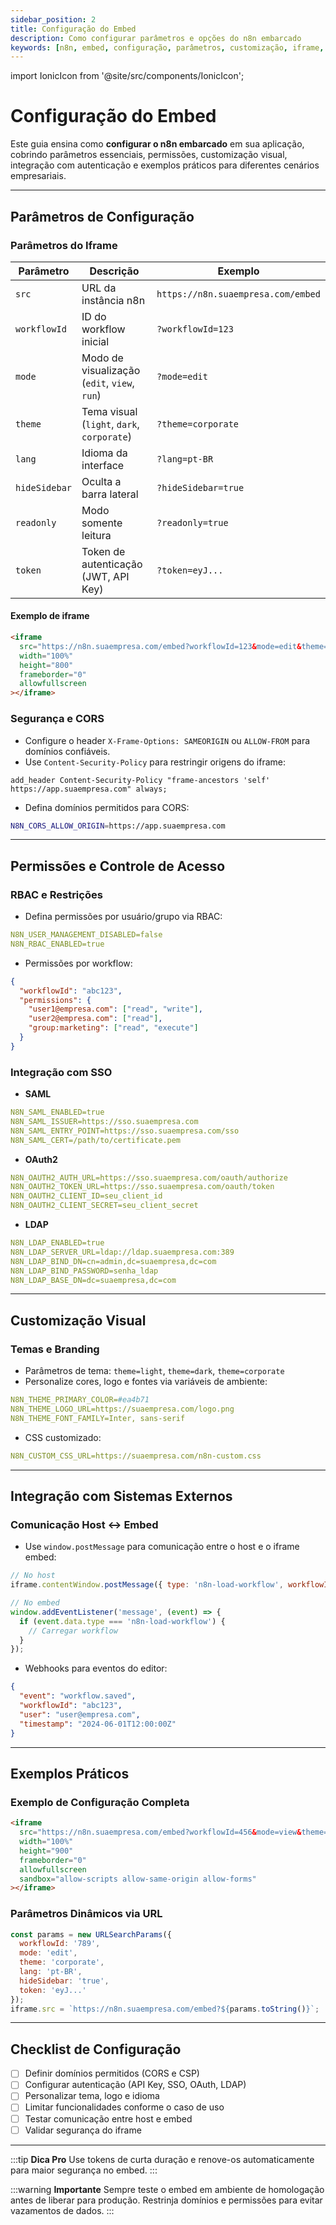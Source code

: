 ```yaml
---
sidebar_position: 2
title: Configuração do Embed
description: Como configurar parâmetros e opções do n8n embarcado
keywords: [n8n, embed, configuração, parâmetros, customização, iframe, SSO, permissões]
---
```


import IonicIcon from '@site/src/components/IonicIcon';

# <IonicIcon name="settings-outline" size={32} color="#ea4b71" /> Configuração do Embed

Este guia ensina como **configurar o n8n embarcado** em sua aplicação, cobrindo parâmetros essenciais, permissões, customização visual, integração com autenticação e exemplos práticos para diferentes cenários empresariais.

---

## <IonicIcon name="options-outline" size={24} color="#ea4b71" /> Parâmetros de Configuração

### <IonicIcon name="code-outline" size={20} color="#10b981" /> Parâmetros do Iframe

| Parâmetro         | Descrição                                      | Exemplo                                  |
|------------------|------------------------------------------------|------------------------------------------|
| `src`            | URL da instância n8n                            | `https://n8n.suaempresa.com/embed`       |
| `workflowId`     | ID do workflow inicial                         | `?workflowId=123`                        |
| `mode`           | Modo de visualização (`edit`, `view`, `run`)   | `?mode=edit`                             |
| `theme`          | Tema visual (`light`, `dark`, `corporate`)     | `?theme=corporate`                       |
| `lang`           | Idioma da interface                            | `?lang=pt-BR`                            |
| `hideSidebar`    | Oculta a barra lateral                         | `?hideSidebar=true`                      |
| `readonly`       | Modo somente leitura                           | `?readonly=true`                         |
| `token`          | Token de autenticação (JWT, API Key)           | `?token=eyJ...`                          |

#### **Exemplo de iframe**
```html
<iframe
  src="https://n8n.suaempresa.com/embed?workflowId=123&mode=edit&theme=corporate&lang=pt-BR&hideSidebar=true"
  width="100%"
  height="800"
  frameborder="0"
  allowfullscreen
></iframe>
```

### <IonicIcon name="shield-checkmark-outline" size={20} color="#10b981" /> Segurança e CORS

- Configure o header `X-Frame-Options: SAMEORIGIN` ou `ALLOW-FROM` para domínios confiáveis.
- Use `Content-Security-Policy` para restringir origens do iframe:
```nginx
add_header Content-Security-Policy "frame-ancestors 'self' https://app.suaempresa.com" always;
```
- Defina domínios permitidos para CORS:
```bash
N8N_CORS_ALLOW_ORIGIN=https://app.suaempresa.com
```

---

## <IonicIcon name="people-outline" size={24} color="#ea4b71" /> Permissões e Controle de Acesso

### <IonicIcon name="lock-closed-outline" size={20} color="#10b981" /> RBAC e Restrições

- Defina permissões por usuário/grupo via RBAC:
```yaml
N8N_USER_MANAGEMENT_DISABLED=false
N8N_RBAC_ENABLED=true
```
- Permissões por workflow:
```json
{
  "workflowId": "abc123",
  "permissions": {
    "user1@empresa.com": ["read", "write"],
    "user2@empresa.com": ["read"],
    "group:marketing": ["read", "execute"]
  }
}
```

### <IonicIcon name="key-outline" size={20} color="#10b981" /> Integração com SSO

- **SAML**
```yaml
N8N_SAML_ENABLED=true
N8N_SAML_ISSUER=https://sso.suaempresa.com
N8N_SAML_ENTRY_POINT=https://sso.suaempresa.com/sso
N8N_SAML_CERT=/path/to/certificate.pem
```
- **OAuth2**
```yaml
N8N_OAUTH2_AUTH_URL=https://sso.suaempresa.com/oauth/authorize
N8N_OAUTH2_TOKEN_URL=https://sso.suaempresa.com/oauth/token
N8N_OAUTH2_CLIENT_ID=seu_client_id
N8N_OAUTH2_CLIENT_SECRET=seu_client_secret
```
- **LDAP**
```yaml
N8N_LDAP_ENABLED=true
N8N_LDAP_SERVER_URL=ldap://ldap.suaempresa.com:389
N8N_LDAP_BIND_DN=cn=admin,dc=suaempresa,dc=com
N8N_LDAP_BIND_PASSWORD=senha_ldap
N8N_LDAP_BASE_DN=dc=suaempresa,dc=com
```

---

## <IonicIcon name="color-palette-outline" size={24} color="#ea4b71" /> Customização Visual

### <IonicIcon name="brush-outline" size={20} color="#10b981" /> Temas e Branding

- Parâmetros de tema: `theme=light`, `theme=dark`, `theme=corporate`
- Personalize cores, logo e fontes via variáveis de ambiente:
```yaml
N8N_THEME_PRIMARY_COLOR=#ea4b71
N8N_THEME_LOGO_URL=https://suaempresa.com/logo.png
N8N_THEME_FONT_FAMILY=Inter, sans-serif
```
- CSS customizado:
```yaml
N8N_CUSTOM_CSS_URL=https://suaempresa.com/n8n-custom.css
```

---

## <IonicIcon name="sync-outline" size={24} color="#ea4b71" /> Integração com Sistemas Externos

### <IonicIcon name="link-outline" size={20} color="#10b981" /> Comunicação Host <-> Embed

- Use `window.postMessage` para comunicação entre o host e o iframe embed:
```js
// No host
iframe.contentWindow.postMessage({ type: 'n8n-load-workflow', workflowId: 'abc123' }, '*');

// No embed
window.addEventListener('message', (event) => {
  if (event.data.type === 'n8n-load-workflow') {
    // Carregar workflow
  }
});
```
- Webhooks para eventos do editor:
```json
{
  "event": "workflow.saved",
  "workflowId": "abc123",
  "user": "user@empresa.com",
  "timestamp": "2024-06-01T12:00:00Z"
}
```

---

## <IonicIcon name="bulb-outline" size={24} color="#ea4b71" /> Exemplos Práticos

### <IonicIcon name="desktop-outline" size={20} color="#10b981" /> Exemplo de Configuração Completa

```html
<iframe
  src="https://n8n.suaempresa.com/embed?workflowId=456&mode=view&theme=dark&lang=pt-BR&readonly=true&token=eyJ..."
  width="100%"
  height="900"
  frameborder="0"
  allowfullscreen
  sandbox="allow-scripts allow-same-origin allow-forms"
></iframe>
```

### <IonicIcon name="construct-outline" size={20} color="#10b981" /> Parâmetros Dinâmicos via URL

```js
const params = new URLSearchParams({
  workflowId: '789',
  mode: 'edit',
  theme: 'corporate',
  lang: 'pt-BR',
  hideSidebar: 'true',
  token: 'eyJ...'
});
iframe.src = `https://n8n.suaempresa.com/embed?${params.toString()}`;
```

---

## <IonicIcon name="checkmark-circle-outline" size={24} color="#ea4b71" /> Checklist de Configuração

- [ ] Definir domínios permitidos (CORS e CSP)
- [ ] Configurar autenticação (API Key, SSO, OAuth, LDAP)
- [ ] Personalizar tema, logo e idioma
- [ ] Limitar funcionalidades conforme o caso de uso
- [ ] Testar comunicação entre host e embed
- [ ] Validar segurança do iframe

---

:::tip **Dica Pro**
Use tokens de curta duração e renove-os automaticamente para maior segurança no embed.
:::

:::warning **Importante**
Sempre teste o embed em ambiente de homologação antes de liberar para produção. Restrinja domínios e permissões para evitar vazamentos de dados.
:::
